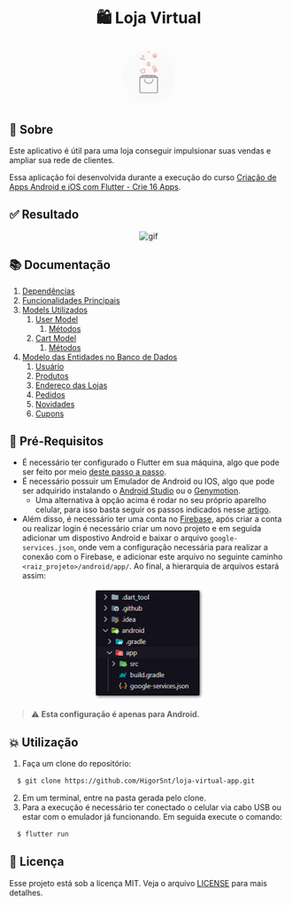 <h1 align="center">
  <p>🛍️ Loja Virtual</p>
</h1>
<p align="center">
  <img alt="gif" src=".github/animation.gif" width="100px" />
</p>

## :bookmark: Sobre

Este aplicativo é útil para uma loja conseguir impulsionar suas vendas e ampliar sua rede de clientes.

Essa aplicação foi desenvolvida durante a execução do curso [Criação de Apps Android e iOS com Flutter - Crie 16 Apps](https://www.udemy.com/course/curso-completo-flutter-app-android-ios/).

## :white_check_mark: Resultado

<p align="center">
  <img alt="gif" src=".github/example.gif" width="200px" />
</p>

## :books: Documentação
  1. [Dependências](./DOCUMENTATION.md#package-dependências) 
  2. [Funcionalidades Principais](./DOCUMENTATION.md#newspaper-funcionalidades)
  3. [Models Utilizados](./DOCUMENTATION.md#squirrel-models)
     1. [User Model](./DOCUMENTATION.md#squirrel-user-model)
        1. [Métodos](./DOCUMENTATION.md#flags-métodos)
     2. [Cart Model](./DOCUMENTATION.md#squirrel-cart-model)
        1. [Métodos](./DOCUMENTATION.md#flags-métodos-1)
  4. [Modelo das Entidades no Banco de Dados](./DOCUMENTATION.md#construction-modelo-das-entidades-no-banco-de-dados)
     1. [Usuário](./DOCUMENTATION.md#usuario)
     2. [Produtos](./DOCUMENTATION.md#produtos)
     3. [Endereço das Lojas](./DOCUMENTATION.md#endereco-das-lojas)
     4. [Pedidos](./DOCUMENTATION.md#pedidos)
     5. [Novidades](./DOCUMENTATION.md#novidades)
     6. [Cupons](./DOCUMENTATION.md#cupons)

## :pencil: Pré-Requisitos

- É necessário ter configurado o Flutter em sua máquina, algo que pode ser feito por meio [deste passo a passo](https://flutter.dev/docs/get-started/install).
- É necessário possuir um Emulador de Android ou IOS, algo que pode ser adquirido instalando o [Android Studio](https://developer.android.com/studio/run/emulator) ou o [Genymotion](https://www.genymotion.com/).
  - Uma alternativa à opção acima é rodar no seu próprio aparelho celular, para isso basta seguir os passos indicados nesse [artigo](https://medium.com/@marcoshenriqueh393/como-configurar-dispositivos-f%C3%ADsicos-no-flutter-b3acbe02e895).
- Além disso, é necessário ter uma conta no [Firebase](https://firebase.google.com/?hl=pt-br), após criar a conta ou realizar login é necessário criar um novo projeto e em seguida adicionar um dispostivo Android e baixar o arquivo `google-services.json`, onde vem a configuração necessária para realizar a conexão com o Firebase, e adicionar este arquivo no seguinte caminho `<raiz_projeto>/android/app/`. Ao final, a hierarquia de arquivos estará assim:
<p align="center">
  <img alt="firebase-config" src=".github/firebase-config.png" width="200px" />
</p>
  
> :warning: **Esta configuração é apenas para Android.**

## :boom: Utilização

1. Faça um clone do repositório:
  ```sh
    $ git clone https://github.com/HigorSnt/loja-virtual-app.git
  ```
2. Em um terminal, entre na pasta gerada pelo clone.
3. Para a execução é necessário ter conectado o celular via cabo USB ou estar com o emulador já funcionando. Em seguida execute o comando:
  ```sh
    $ flutter run
  ```

## :memo: Licença

Esse projeto está sob a licença MIT. Veja o arquivo [LICENSE](LICENSE.md) para mais detalhes.

<style>
.alert-warning {
  color: rgb(138,109,59) !important;
}
</style>